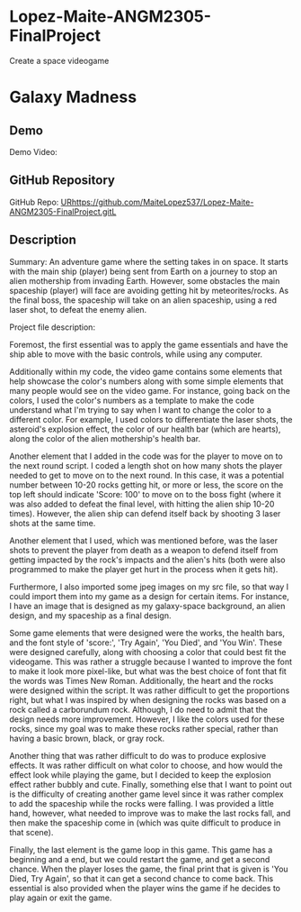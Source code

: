 # Lopez-Maite-ANGM2305-FinalProject
Create a space videogame 
# Galaxy Madness

## Demo
Demo Video: <URL>

## GitHub Repository
GitHub Repo: <URhttps://github.com/MaiteLopez537/Lopez-Maite-ANGM2305-FinalProject.gitL>

## Description
Summary:
An adventure game where the setting takes in on space. It starts with the main ship (player) being sent from Earth on a journey to stop an alien mothership from invading Earth. However, some obstacles the main spaceship (player) will face are avoiding getting hit by meteorites/rocks. As the final boss, the spaceship will take on an alien spaceship, using a red laser shot, to defeat the enemy alien.

Project file description: 

Foremost, the first essential was to apply the game essentials and have the ship able to move with the basic controls, while using any computer. 

Additionally within my code, the video game contains some elements that help showcase the color's numbers along with some simple elements that many people would see on the video game. For instance, going back on the colors, I used the color's numbers as a template to make the code understand what I'm trying to say when I want to change the color to a different color. For example, I used colors to differentiate the laser shots, the asteroid's explosion effect, the color of our health bar (which are hearts), along the color of the alien mothership's health bar. 

Another element that I added in the code was for the player to move on to the next round script. I coded a length shot on how many shots the player needed to get to move on to the next round. In this case, it was a potential number between 10-20 rocks getting hit, or more or less, the score on the top left should indicate 'Score: 100' to move on to the boss fight (where it was also added to defeat the final level, with hitting the alien ship 10-20 times). However, the alien ship can defend itself back by shooting 3 laser shots at the same time. 

Another element that I used, which was mentioned before, was the laser shots to prevent the player from death as a weapon to defend itself from getting impacted by the rock's impacts and the alien's hits (both were also programmed to make the player get hurt in the process when it gets hit). 

Furthermore, I also imported some jpeg images on my src file, so that way I could import them into my game as a design for certain items. For instance, I have an image that is designed as my galaxy-space background, an alien design, and my spaceship as a final design. 

Some game elements that were designed were the works, the health bars, and the font style of 'score:', 'Try Again', 'You Died', and 'You Win'. These were designed carefully, along with choosing a color that could best fit the videogame. This was rather a struggle because I wanted to improve the font to make it look more pixel-like, but what was the best choice of font that fit the words was Times New Roman. Additionally, the heart and the rocks were designed within the script. It was rather difficult to get the proportions right, but what I was inspired by when designing the rocks was based on a rock called a carborundum rock. Although, I do need to admit that the design needs more improvement. However, I like the colors used for these rocks, since my goal was to make these rocks rather special, rather than having a basic brown, black, or gray rock. 

Another thing that was rather difficult to do was to produce explosive effects. It was rather difficult on what color to choose, and how would the effect look while playing the game, but I decided to keep the explosion effect rather bubbly and cute. Finally, something else that I want to point out is the difficulty of creating another game level since it was rather complex to add the spaceship while the rocks were falling. I was provided a little hand, however, what needed to improve was to make the last rocks fall, and then make the spaceship come in (which was quite difficult to produce in that scene).

Finally, the last element is the game loop in this game. This game has a beginning and a end, but we could restart the game, and get a second chance. When the player loses the game, the final print that is given is 'You Died, Try Again', so that it can get a second chance to come back. This essential is also provided when the player wins the game if he decides to play again or exit the game. 
